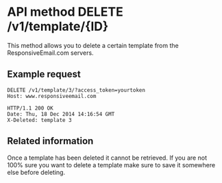# API method DELETE /v1/template/{ID}

This method allows you to delete a certain template from the ResponsiveEmail.com
servers.

## Example request

```http
DELETE /v1/template/3/?access_token=yourtoken
Host: www.responsiveemail.com

HTTP/1.1 200 OK
Date: Thu, 18 Dec 2014 14:16:54 GMT
X-Deleted: template 3
```

## Related information

Once a template has been deleted it cannot be retrieved. If you are not 100% sure 
you want to delete a template make sure to save it somewhere else before deleting.
